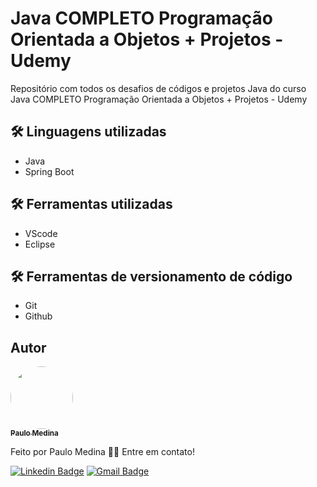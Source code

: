 # Java COMPLETO Programação Orientada a Objetos + Projetos - Udemy


Repositório com todos os desafios de códigos e projetos Java do curso Java COMPLETO Programação Orientada a Objetos + Projetos - Udemy

## 🛠 Linguagens utilizadas

- Java
- Spring Boot

## 🛠 Ferramentas utilizadas

- VScode
- Eclipse

## 🛠 Ferramentas de versionamento de código

- Git
- Github

## Autor

<a href="https://www.linkedin.com/in/paulomedinabr01/">
 <img style="border-radius: 50%;" src="https://media-exp1.licdn.com/dms/image/D4D35AQHavYI-uuUqnA/profile-framedphoto-shrink_400_400/0/1669811515078?e=1671019200&v=beta&t=wGCWJwQYuMsMyNflgzxk0uOUWy6TB6lnSpiemtviaSA" width="100px;" alt=""/>
 <br />
 <sub><b>Paulo Medina</b></sub></a> <a href="https://www.linkedin.com/in/paulomedinabr01/" title="LinkedIn"></a>

Feito por Paulo Medina 👋🏽 Entre em contato!

[![Linkedin Badge](https://img.shields.io/badge/-Paulo-blue?style=flat-square&logo=Linkedin&logoColor=white&link=https://www.linkedin.com/in/paulomedinabr01/)](https://www.linkedin.com/in/paulomedinabr01/)
[![Gmail Badge](https://img.shields.io/badge/-Paulo-c14438?style=flat-square&logo=Gmail&logoColor=white&link=mailto:paulomedinabr01@gmail.com)](mailto:paulomedinabr01@gmail.com)
